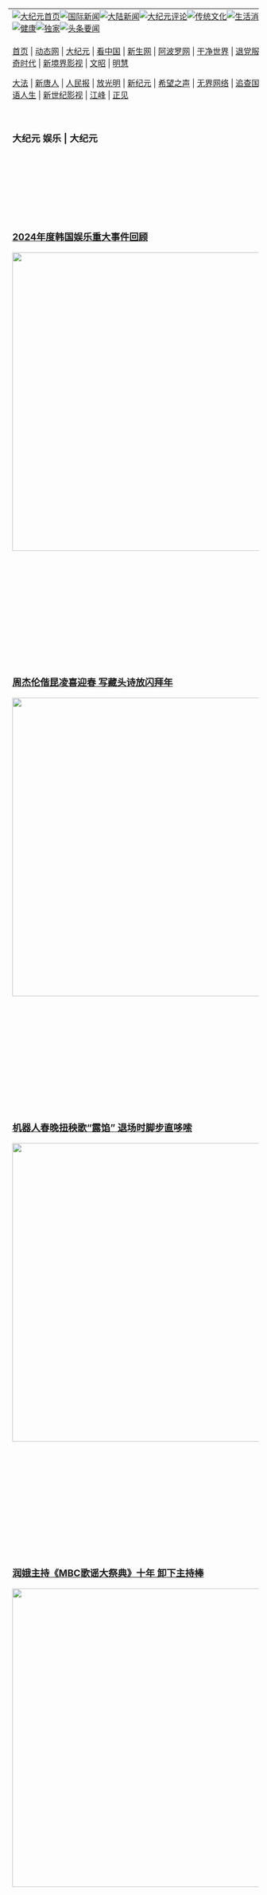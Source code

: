 <a name="1" id="1" target="_blank">&nbsp;</a> <span id="1">&nbsp;</span><table align=center border="0"><tr><td colspan="2" VALIGN=TOP><a href="https://github.com/1992513/djy/blob/master/gb/nf1351518.md#1"><img src="https://raw.githubusercontent.com/1992513/www/master/t/djy/1.jpg" title="大纪元首页" alt="大纪元首页"></a><a href="https://github.com/1992513/djy/blob/master/gb/n24hr.md#1"><img src="https://raw.githubusercontent.com/1992513/www/master/t/djy/3.jpg" title="国际新闻" alt="国际新闻"></a><a href="https://github.com/1992513/djy/blob/master/gb/nsc413.md#1"><img src="https://raw.githubusercontent.com/1992513/www/master/t/djy/4.jpg" title="大陆新闻" alt="大陆新闻"></a><a href="https://github.com/1992513/djy/blob/master/gb/news392.md#1"><img src="https://raw.githubusercontent.com/1992513/www/master/t/djy/5.jpg" title="大纪元评论" alt="大纪元评论"></a><a href="https://github.com/1992513/djy/blob/master/gb/news2007.md#1"><img src="https://raw.githubusercontent.com/1992513/www/master/t/djy/6.jpg" title="传统文化" alt="传统文化"></a><a href="https://github.com/1992513/djy/blob/master/gb/news2008.md#1"><img src="https://raw.githubusercontent.com/1992513/www/master/t/djy/7.jpg" title="生活消费" alt="生活消费"></a><a href="https://github.com/1992513/djy/blob/master/gb/ncyule.md#1"><img src="https://raw.githubusercontent.com/1992513/www/master/t/djy/8.jpg" title="娱乐休闲" alt="娱乐休闲"></a><a href="https://github.com/1992513/djy/blob/master/gb/nsc1002.md#1"><img src="https://raw.githubusercontent.com/1992513/www/master/t/djy/9.jpg" title="健康" alt="健康"></a><a href="https://github.com/1992513/djy/blob/master/gb/nf6092.md#1"><img src="https://raw.githubusercontent.com/1992513/www/master/t/djy/10a.jpg" title="独家" alt="独家"></a><a href="https://github.com/1992513/djy/blob/master/gb/nf4514.md#1"><img src="https://raw.githubusercontent.com/1992513/www/master/t/djy/12a.jpg" title="头条要闻" alt="头条要闻"></a></td></tr><tr><td colspan="2" VALIGN=TOP><p><a href="https://github.com/1992513/www/blob/master/README.md?qyjztrh#1" target="_blank">首页</a> | <a href="https://doyvntponycdh.cloudfront.net/1?oyswzi" target="_blank">动态网</a> | <a href="https://dhw62qyyxrv4n.cloudfront.net/2?rzszdl" target="_blank">大纪元</a> | <a href="https://d53tcmkdq4r1q.cloudfront.net/4?oevsp" target="_blank">看中国</a> | <a href="https://d1ed4zj8eeit74.cloudfront.net/pHh5q?mcdhkei" target="_blank">新生网</a> | <a href="https://d1ogsjff5jad5d.cloudfront.net/tktpt?kjndx" target="_blank">阿波罗网</a> | <a href="https://d2a8dyhoj0w562.cloudfront.net/Mjpvu?wahzp" target="_blank">干净世界</a> | <a href="https://d2r9hn1obbkp2q.cloudfront.net/10?cmqup" target="_blank">退党服务</a> | <a href="https://d2zvse34bag8ol.cloudfront.net/Rffqf?rpalkfqvp" target="_blank">明慧广播</a> | <a href="https://d1or6b2roqil0x.cloudfront.net/nw9Vn?tmjqymvw" target="_blank">传奇时代</a> | <a href="https://d3c3t179l61pwn.cloudfront.net/AF9AG?ovnlmo" target="_blank">新境界影视</a> | <a href="https://dvsmtoxipy5i5.cloudfront.net/zqMQA?cfgfy" target="_blank">文昭</a> | <a href="https://dlph7fabhsbfp.cloudfront.net/7?cautjzusc" target="_blank">明慧</a></p><p><a href="https://d1kgsi70b35buf.cloudfront.net/9?hwdsb" target="_blank">大法</a> | <a href="https://d35iuueyr80mg8.cloudfront.net/3?ykpnypnp" target="_blank">新唐人</a> | <a href="https://d23a1u4ljgwmvy.cloudfront.net/obAhT?alcya" target="_blank">人民报</a> | <a href="https://dmt6yqw0je6jw.cloudfront.net/xXNHu?szktx" target="_blank">放光明</a> | <a href="https://d22owz1tif1d5u.cloudfront.net/5?gnqvb" target="_blank">新纪元</a> | <a href="https://di88ceki78g29.cloudfront.net/6?dszmhzaur" target="_blank">希望之声</a> | <a href="https://d3uam2jhpjrvu5.cloudfront.net/11?keyhxrzk" target="_blank">无界网络</a> | <a href="https://dwpf34pf0p4a8.cloudfront.net/Pueji?fguvhlk" target="_blank">追查国际</a> | <a href="https://d3vg08phoazui6.cloudfront.net/16?vntlhrw" target="_blank">明慧之窗</a> | <a href="https://d2esw86q58v8t7.cloudfront.net/LdvzZ?sthiewug" target="_blank">细语人生</a> | <a href="https://d1d4q9enzm2lz3.cloudfront.net/fBn3r?gmopku" target="_blank">新世纪影视</a> | <a href="https://d3asbsenpgs1fq.cloudfront.net/PUWMb?qnhwiy" target="_blank">江峰</a> | <a href="https://dtfavhq5d1ym2.cloudfront.net/8?ndhpt" target="_blank">正见</a></p></td></tr><tr><td width="626"><h3><p><strong>大纪元  娱乐 | 大纪元</strong></p></h3></td><td VALIGN=TOP rowspan=60><a href="https://d1kyxrr3x9qysr.cloudfront.net/video/play/1034.html" target="_blank"><img  src="https://raw.githubusercontent.com/1992513/djy/master/gb/300/gudianwu.jpg" title="神韵古典舞技巧表演" alt="神韵古典舞技巧表演"></a><br><a href="https://d1kyxrr3x9qysr.cloudfront.net/video/play/1154.html" target="_blank"><img  src="https://raw.githubusercontent.com/1992513/djy/master/gb/300/9ping.jpg" title="九评共产党" alt="九评共产党"></a><br><a href="https://d1kyxrr3x9qysr.cloudfront.net/video/play/1118.html" target="_blank"><img  src="https://raw.githubusercontent.com/1992513/djy/master/gb/300/communism.jpg" title="共产主义终极目的" alt="共产主义终极目的"></a><br><a href="https://d1kyxrr3x9qysr.cloudfront.net/video/play/1.html" target="_blank"><img  src="https://raw.githubusercontent.com/1992513/djy/master/gb/300/weihuo.jpg" title="中共的伪火骗局" alt="中共的伪火骗局"></a><br><a href="https://d1kyxrr3x9qysr.cloudfront.net/video/play/2.html" target="_blank"><img  src="https://raw.githubusercontent.com/1992513/djy/master/gb/300/changzhi.jpg" title="古今奇观 藏字石" alt="古今奇观 藏字石"></a><br><a href="https://d1kyxrr3x9qysr.cloudfront.net/video/play/1044.html" target="_blank"><img  src="https://raw.githubusercontent.com/1992513/djy/master/gb/300/tianan.jpg" title="通往天安门的旅程" alt="通往天安门的旅程"></a><br><a href="https://d1kyxrr3x9qysr.cloudfront.net/video/play/49.html" target="_blank"><img  src="https://raw.githubusercontent.com/1992513/djy/master/gb/300/weilai.jpg" title="未来人的神话" alt="未来人的神话"></a><br><a href="https://d1kyxrr3x9qysr.cloudfront.net/video/play/1216.html" target="_blank"><img  src="https://raw.githubusercontent.com/1992513/djy/master/gb/300/ji-zy.jpg" title="中共罪恶的活摘" alt="中共罪恶的活摘"></a><br><a href="https://d1kyxrr3x9qysr.cloudfront.net/video/play/1080.html" target="_blank"><img  src="https://raw.githubusercontent.com/1992513/djy/master/gb/300/huozhai.jpg" title="铁证如山" alt="铁证如山"></a><br><a href="https://d1kyxrr3x9qysr.cloudfront.net/video/play/149.html" target="_blank"><img  src="https://raw.githubusercontent.com/1992513/djy/master/gb/300/4ke.jpg" title="一家四口死于中共暴政" alt="一家四口死于中共暴政"></a><br><a href="https://d1kyxrr3x9qysr.cloudfront.net/video/play/150.html" target="_blank"><img  src="https://raw.githubusercontent.com/1992513/djy/master/gb/300/jie-di.jpg" title="─弟妹相继死于中共迫害" alt="─弟妹相继死于中共迫害"></a><br><a href="https://d1kyxrr3x9qysr.cloudfront.net/video/play/154.html" target="_blank"><img  src="https://raw.githubusercontent.com/1992513/djy/master/gb/300/ma-sj.jpg" title="她们许多已经被中共迫害至死" alt="她们许多已经被中共迫害至死"></a><br><a href="https://d1kyxrr3x9qysr.cloudfront.net/video/play/153.html" target="_blank"><img  src="https://raw.githubusercontent.com/1992513/djy/master/gb/300/shuan-cxl.jpg" title="双城血泪" alt="双城血泪"></a><br><a href="https://d1kyxrr3x9qysr.cloudfront.net/video/play/21.html" target="_blank"><img  src="https://raw.githubusercontent.com/1992513/djy/master/gb/300/wu-zbh.jpg" title="震撼人心的无罪辩护" alt="震撼人心的无罪辩护"></a><br><a href="https://d1kyxrr3x9qysr.cloudfront.net/video/play/158.html" target="_blank"><img  src="https://raw.githubusercontent.com/1992513/djy/master/gb/300/6c10-720.jpg" title="中共的迫害与掩盖" alt="中共的迫害与掩盖"></a><br><a href="https://d1kyxrr3x9qysr.cloudfront.net/video/play/30.html" target="_blank"><img  src="https://raw.githubusercontent.com/1992513/djy/master/gb/300/xian-z.jpg" title="中共官员的选择" alt="中共官员的选择"></a><br><a href="https://d1kyxrr3x9qysr.cloudfront.net/video/play/3.html" target="_blank"><img  src="https://raw.githubusercontent.com/1992513/djy/master/gb/300/1400l.jpg" title="剖析中共造假" alt="剖析中共造假"></a><br><a href="https://d1kyxrr3x9qysr.cloudfront.net/video/play/1103.html" target="_blank"><img  src="https://raw.githubusercontent.com/1992513/djy/master/gb/300/425.jpg" title="万人上访真相" alt="万人上访真相"></a><br><a href="https://d1kyxrr3x9qysr.cloudfront.net/video/play/121.html" target="_blank"><img  src="https://raw.githubusercontent.com/1992513/djy/master/gb/300/qing-h.jpg" title="被中共迫害的清华学子" alt="被中共迫害的清华学子"></a><br><a href="https://d1kyxrr3x9qysr.cloudfront.net/video/play/14.html" target="_blank"><img  src="https://raw.githubusercontent.com/1992513/djy/master/gb/300/jian-z513.jpg" title="见证五月十三日" alt="见证五月十三日"></a><br><a href="https://d1kyxrr3x9qysr.cloudfront.net/video/play/1096.html" target="_blank"><img  src="https://raw.githubusercontent.com/1992513/djy/master/gb/300/gongfu.jpg" title="功夫 寻道" alt="功夫 寻道"></a><br><a href="https://d1kyxrr3x9qysr.cloudfront.net/video/play/1104.html" target="_blank"><img  src="https://raw.githubusercontent.com/1992513/djy/master/gb/300/guangguimian.jpg" title="歌唱家人生奇迹" alt="歌唱家人生奇迹"></a><br><a href="https://d1kyxrr3x9qysr.cloudfront.net/video/play/163.html" target="_blank"><img  src="https://raw.githubusercontent.com/1992513/djy/master/gb/300/ming-jjy.jpg" title="名校精英的选择" alt="名校精英的选择"></a><br><a href="https://d1kyxrr3x9qysr.cloudfront.net/video/play/18.html" target="_blank"><img  src="https://raw.githubusercontent.com/1992513/djy/master/gb/300/yin-lj.jpg" title="音乐之家的故事" alt="音乐之家的故事"></a><br><a href="https://d1kyxrr3x9qysr.cloudfront.net/video/play/33.html" target="_blank"><img  src="https://raw.githubusercontent.com/1992513/djy/master/gb/300/ming-hsf.jpg" title="平凡中的不平凡" alt="平凡中的不平凡"></a><br><a href="https://github.com/1992513/www/blob/master/README.md?dfh#9" target="_blank"><img  src="https://raw.githubusercontent.com/1992513/djy/master/gb/300/yong-h.jpg" title="永恒的见证"  alt="永恒的见证"></a><br><a href="https://github.com/1992513/djy/blob/master/gb/13/9/29/n3974789.md?dfh#1" target="_blank"><img  src="https://raw.githubusercontent.com/1992513/djy/master/gb/300/shang-lnz.jpg" title="善良女子被中共投男牢"  alt="善良女子被中共投男牢"></a><br><a href="https://github.com/1992513/djy/blob/master/gb/16/3/16/n4663449.md?dfh#1" target="_blank"><img  src="https://raw.githubusercontent.com/1992513/djy/master/gb/300/huo-z3.jpg" title="警卫目击中共活摘"  alt="警卫目击中共活摘"></a><br><a href="https://github.com/1992513/djy/blob/master/gb/16/8/7/n8177641.md?dfh#1" target="_blank"><img  src="https://raw.githubusercontent.com/1992513/djy/master/gb/300/huo-z4.jpg" title="证人描述活摘恐怖"  alt="证人描述活摘恐怖"></a><br><a href="https://github.com/1992513/djy/blob/master/gb/10/4/19/n2881569.md?dfh#1" target="_blank"><img  src="https://raw.githubusercontent.com/1992513/djy/master/gb/300/huo-z1.jpg" title="揭开活摘器官黑幕"  alt="揭开活摘器官黑幕"></a><br><a href="https://github.com/1992513/djy/blob/master/gb/10/11/7/n3077476.md?dfh#1" target="_blank"><img  src="https://raw.githubusercontent.com/1992513/djy/master/gb/300/ma-ks.jpg" title="马克思的成魔之路"  alt="马克思的成魔之路"></a><br><a href="https://github.com/1992513/djy/blob/master/gb/18/5/10/n10381511.md?dfh#1" target="_blank"><img  src="https://raw.githubusercontent.com/1992513/djy/master/gb/300/st1.jpg" title="关注三亿人三退"  alt="关注三亿人三退"></a><br><a href="https://github.com/1992513/djy/blob/master/gb/18/3/21/n10237682.md?dfh#1" target="_blank"><img  src="https://raw.githubusercontent.com/1992513/djy/master/gb/300/jie-t.jpg" title="解体中共复兴中华"  alt="解体中共复兴中华"></a><br><a href="https://github.com/1992513/djy/blob/master/gb/9/2/9/n2422991.md?dfh#1" target="_blank"><img  src="https://raw.githubusercontent.com/1992513/djy/master/gb/300/gao-zs.jpg" title="中共迫害良心律师"  alt="中共迫害良心律师"></a><br><a href="https://github.com/1992513/djy/blob/master/gb/18/12/9/n10900044.md?dfh#1" target="_blank"><img  src="https://raw.githubusercontent.com/1992513/djy/master/gb/300/sj1.jpg" title="三百多万人举报江泽民"  alt="三百多万人举报江泽民"></a><br><a href="https://github.com/1992513/djy/blob/master/gb/18/8/28/n10672014.md?dfh#1" target="_blank"><img  src="https://raw.githubusercontent.com/1992513/djy/master/gb/300/sj2.jpg" title="这些官员为何起诉江泽民"  alt="这些官员为何起诉江泽民"></a><br><a href="https://github.com/1992513/djy/blob/master/gb/8/12/18/n2367165.md?dfh#1" target="_blank"><img  src="https://raw.githubusercontent.com/1992513/djy/master/gb/300/liangan.jpg" title="海峡两岸的强烈反差"  alt="海峡两岸的强烈反差"></a><br><a href="https://github.com/1992513/djy/blob/master/gb/15/12/10/n4593139.md?dfh#1" target="_blank"><img  src="https://raw.githubusercontent.com/1992513/djy/master/gb/300/jia-ndzl.jpg" title="加拿大总理的贺信"  alt="加拿大总理的贺信"></a><br><a href="https://github.com/1992513/djy/blob/master/gb/11/6/17/n3289382.md?dfh#1" target="_blank"><img  src="https://raw.githubusercontent.com/1992513/djy/master/gb/300/xiao-wd.jpg" title="探寻真相兼听则明"  alt="探寻真相兼听则明"></a><br><a href="https://github.com/1992513/djy/blob/master/gb/18/10/27/n10812623.md?dfh#1" target="_blank"><img  src="https://raw.githubusercontent.com/1992513/djy/master/gb/300/yindu.jpg" title="印度媒体报道东方"  alt="印度媒体报道东方"></a><br><a href="https://github.com/1992513/djy/blob/master/gb/18/6/9/n10469652.md?dfh#1" target="_blank"><img  src="https://raw.githubusercontent.com/1992513/djy/master/gb/300/xie-j.jpg" title="不一样的海外校园"  alt="不一样的海外校园"></a><br><a href="https://github.com/1992513/djy/blob/master/gb/7/4/5/n1669415.md?dfh#1" target="_blank"><img  src="https://raw.githubusercontent.com/1992513/djy/master/gb/300/li-up.jpg" title="从大师到徒弟的传奇"  alt="从大师到徒弟的传奇"></a><br><a href="https://github.com/1992513/djy/blob/master/gb/17/5/26/n9191512.md?dfh#1" target="_blank"><img  src="https://raw.githubusercontent.com/1992513/djy/master/gb/300/zfl2.jpg" title="亿万人与东方一本奇书"  alt="亿万人与东方一本奇书"></a><br><a href="https://github.com/1992513/djy/blob/master/gb/13/11/27/n4020290.md?dfh#1" target="_blank"><img  src="https://raw.githubusercontent.com/1992513/djy/master/gb/300/zhen-h.jpg" title="大陆见不到的震撼场面"  alt="大陆见不到的震撼场面"></a><br><a href="https://github.com/1992513/djy/blob/master/gb/15/7/17/n4482910.md?dfh#1" target="_blank"><img  src="https://raw.githubusercontent.com/1992513/djy/master/gb/300/dalu-sk.jpg" title="人心向善 大陆当初盛况"  alt="人心向善 大陆当初盛况"></a><br><a href="https://github.com/1992513/djy/blob/master/gb/19/1/5/n10955468.md?dfh#1" target="_blank"><img  src="https://raw.githubusercontent.com/1992513/djy/master/gb/300/zfl1.jpg" title="追寻真理 这书讲什么"  alt="追寻真理 这书讲什么"></a><br><a href="https://github.com/1992513/www/blob/master/README.md?dfh#1" target="_blank"><img  src="https://raw.githubusercontent.com/1992513/djy/master/gb/300/fq1.jpg" title="下载免费翻墙软件"  alt="下载免费翻墙软件"></a><br></td></tr>
<tr><td><h3><a href="https://github.com/1992513/djy/blob/master/gb/25/1/30/n14425392.md#1" target="_blank">2024年度韩国娱乐重大事件回顾</a><br></h3><a href="https://github.com/1992513/djy/blob/master/gb/25/1/30/n14425392.md#1" target="_blank"><img width="600" src="https://i.epochtimes.com/assets/uploads/2024/10/id14350795-241015003523100707-600x400.jpg"></a></td></tr>
<tr><td><h3><a href="https://github.com/1992513/djy/blob/master/gb/25/1/29/n14425109.md#1" target="_blank">周杰伦偕昆凌喜迎春 写藏头诗放闪拜年</a><br></h3><a href="https://github.com/1992513/djy/blob/master/gb/25/1/29/n14425109.md#1" target="_blank"><img width="600" src="https://i.epochtimes.com/assets/uploads/2022/04/id13717959-GettyImages-1153472713-600x400.jpg"></a></td></tr>
<tr><td><h3><a href="https://github.com/1992513/djy/blob/master/gb/25/1/29/n14425139.md#1" target="_blank">机器人春晚扭秧歌“露馅” 退场时脚步直哆嗦</a><br></h3><a href="https://github.com/1992513/djy/blob/master/gb/25/1/29/n14425139.md#1" target="_blank"><img width="600" src="https://i.epochtimes.com/assets/uploads/2021/06/id12989475-GettyImages-485066937-600x400.jpg"></a></td></tr>
<tr><td><h3><a href="https://github.com/1992513/djy/blob/master/gb/25/1/29/n14424599.md#1" target="_blank">润娥主持《MBC歌谣大祭典》十年 卸下主持棒</a><br></h3><a href="https://github.com/1992513/djy/blob/master/gb/25/1/29/n14424599.md#1" target="_blank"><img width="600" src="https://i.epochtimes.com/assets/uploads/2024/01/id14150719-200106081835100707-600x400.jpg"></a></td></tr>
<tr><td><h3><a href="https://github.com/1992513/djy/blob/master/gb/25/1/29/n14424658.md#1" target="_blank">林志玲年初一曝美照 谈新年计划“3岁儿将上学”</a><br></h3><a href="https://github.com/1992513/djy/blob/master/gb/25/1/29/n14424658.md#1" target="_blank"><img width="600" src="https://i.epochtimes.com/assets/uploads/2025/01/id14424664-2501290415111487-600x400.jpg"></a></td></tr>
<tr><td><h3><p><strong>大纪元   娱乐要闻</strong></p></h3></td></tr><tr><td><h4>
<a href="https://github.com/1992513/djy/blob/master/gb/25/1/29/n14425025.md#1" target="_blank"><img width="195" src="https://i.epochtimes.com/assets/uploads/2025/01/id14425028-2501290948031487-320x200.jpg"></a>
<a href="https://github.com/1992513/djy/blob/master/gb/25/1/29/n14424952.md#1" target="_blank"><img width="195" src="https://i.epochtimes.com/assets/uploads/2025/01/id14424965-2501290842251487-320x200.jpg"></a>
<a href="https://github.com/1992513/djy/blob/master/gb/25/1/29/n14424574.md#1" target="_blank"><img width="195" src="https://i.epochtimes.com/assets/uploads/2025/01/id14410135-GettyImages-2190427559-1-320x200.jpg"></a>
<a href="https://github.com/1992513/djy/blob/master/gb/25/1/29/n14424569.md#1" target="_blank"><img width="195" src="https://i.epochtimes.com/assets/uploads/2024/02/id14185885-2110212325582563-320x200.jpg"></a>
<a href="https://github.com/1992513/djy/blob/master/gb/25/1/28/n14424021.md#1" target="_blank"><img width="195" src="https://i.epochtimes.com/assets/uploads/2021/12/id13466608-211229060816100707-320x200.jpg"></a>
<a href="https://github.com/1992513/djy/blob/master/gb/25/1/28/n14424024.md#1" target="_blank"><img width="195" src="https://i.epochtimes.com/assets/uploads/2024/12/id14394758-20241220-mark-WB02-320x200.jpg"></a>
<tr><td><h3><p><strong>大纪元娱乐休闲  影视评论</strong></p></h3></td></tr>
<tr><td><h4><a href="https://github.com/1992513/djy/blob/master/gb/25/1/3/n14405437.md#1" target="_blank"><img src="https://i.epochtimes.com/assets/uploads/2025/01/id14405452-main-still-320x200.jpg"><br>《剧场版“进击的巨人”完结篇》影评：阻止战友毁灭世界 成重大挑战</a></h4></td></tr>
<tr><td><h3><p><strong>大纪元娱乐休闲  精彩图文</strong></p></h3></td></tr>
<tr><td><h4><a href="https://github.com/1992513/djy/blob/master/gb/24/12/20/n14394907.md#1" target="_blank"><img src="https://i.epochtimes.com/assets/uploads/2024/12/id14394909-241208044017100311-320x200.jpg"><br> 陈柏源唱《反攻大陆》邀国民党反共 陆网民感动</a></h4></td></tr>
<tr><td><h4><a href="https://github.com/1992513/djy/blob/master/gb/24/11/23/n14377178.md#1" target="_blank"><img src="https://i.epochtimes.com/assets/uploads/2024/11/id14377268-241123084830100821-320x200.jpg"><br> 组图：金马61红毯众星云集 李安勉励不要放弃梦想</a></h4></td></tr>
<tr><td><h4><a href="https://github.com/1992513/djy/blob/master/gb/24/10/19/n14354000.md#1" target="_blank"><img src="https://i.epochtimes.com/assets/uploads/2024/10/id14354075-241019093148100821-320x200.jpg"><br> 组图：金钟59“戏剧类”星光大道 众星盛装争艳</a></h4></td></tr>
<tr><td><h4><a href="https://github.com/1992513/djy/blob/master/gb/24/10/18/n14353297.md#1" target="_blank"><img src="https://i.epochtimes.com/assets/uploads/2024/10/id14353477-241018111629100821-320x200.jpg"><br> 组图：金钟59“节目类”星光红毯 众星闪亮登场</a></h4></td></tr>
</h4></td></tr><tr><td><h3><p><strong>大纪元娱乐休闲  最新文章</strong></p></h3></td></tr>
<tr><td><h4><a href="https://github.com/1992513/djy/blob/master/gb/25/1/29/n14425139.md#1" target="_blank">机器人春晚扭秧歌“露馅” 退场时脚步直哆嗦</a></h4></td></tr>
<tr><td><h4><a href="https://github.com/1992513/djy/blob/master/gb/25/1/28/n14424328.md#1" target="_blank">小三通重开 小红书网民相约赴台看大陆禁片</a></h4></td></tr>
<tr><td><h4><a href="https://github.com/1992513/djy/blob/master/gb/25/1/28/n14424273.md#1" target="_blank">央视春晚主持人妆容大翻车 撒贝宁浓眉遭吐槽</a></h4></td></tr>
<tr><td><h4><a href="https://github.com/1992513/djy/blob/master/gb/25/1/27/n14423648.md#1" target="_blank">大陆歌手张咪三度罹癌 切除半个舌头近况曝光</a></h4></td></tr>
<tr><td><h4><a href="https://github.com/1992513/djy/blob/master/gb/25/1/30/n14425392.md#1" target="_blank">2024年度韩国娱乐重大事件回顾</a></h4></td></tr>
<tr><td><h4><a href="https://github.com/1992513/djy/blob/master/gb/25/1/29/n14424599.md#1" target="_blank">润娥主持《MBC歌谣大祭典》十年 卸下主持棒</a></h4></td></tr>
<tr><td><h4><a href="https://github.com/1992513/djy/blob/master/gb/25/1/29/n14424569.md#1" target="_blank">BLACKPINK Jisoo与华纳唱片签约 下月发专辑</a></h4></td></tr>
<tr><td><h4><a href="https://github.com/1992513/djy/blob/master/gb/25/1/28/n14424052.md#1" target="_blank">杋圭广播节目将公开直播 秀彬等TXT全员参与</a></h4></td></tr>
<tr><td><h4><a href="https://github.com/1992513/djy/blob/master/gb/25/1/29/n14425025.md#1" target="_blank">《超吉跑》除夕夜登场 邀人气影视演员组队竞赛</a></h4></td></tr>
<tr><td><h4><a href="https://github.com/1992513/djy/blob/master/gb/25/1/29/n14424952.md#1" target="_blank">翁立友蛇年感受好运 预告新歌《白娘子》超应景</a></h4></td></tr>
<tr><td><h4><a href="https://github.com/1992513/djy/blob/master/gb/25/1/29/n14424461.md#1" target="_blank">美国队长不代表美国的言论引议 安东尼麦基澄清</a></h4></td></tr>
<tr><td><h4><a href="https://github.com/1992513/djy/blob/master/gb/25/1/29/n14424603.md#1" target="_blank">传《侏罗纪》《惊奇4超人》等在超级杯释预告</a></h4></td></tr>
<tr><td><h4><a href="https://github.com/1992513/djy/blob/master/gb/25/1/29/n14425109.md#1" target="_blank">周杰伦偕昆凌喜迎春 写藏头诗放闪拜年</a></h4></td></tr>
<tr><td><h4><a href="https://github.com/1992513/djy/blob/master/gb/25/1/29/n14425025.md#1" target="_blank">《超吉跑》除夕夜登场 邀人气影视演员组队竞赛</a></h4></td></tr>
<tr><td><h4><a href="https://github.com/1992513/djy/blob/master/gb/25/1/29/n14424952.md#1" target="_blank">翁立友蛇年感受好运 预告新歌《白娘子》超应景</a></h4></td></tr>
<tr><td><h4><a href="https://github.com/1992513/djy/blob/master/gb/25/1/29/n14424658.md#1" target="_blank">林志玲年初一曝美照 谈新年计划“3岁儿将上学”</a></h4></td></tr>
<tr><td><h4><a href="https://github.com/1992513/djy/blob/master/gb/25/1/29/n14424559.md#1" target="_blank">《忍者乱太郎》剧场版在台上映 勾起纯真感动</a></h4></td></tr>
<tr><td><h4><a href="https://github.com/1992513/djy/blob/master/gb/25/1/25/n14421988.md#1" target="_blank">深田恭子于《工作细胞》饰肝细胞 笑说有趣</a></h4></td></tr>
<tr><td><h4><a href="https://github.com/1992513/djy/blob/master/gb/25/1/25/n14421974.md#1" target="_blank">《派遣女医X》剧场版集12年大成 2月在台上映</a></h4></td></tr>
<tr><td><h4><a href="https://github.com/1992513/djy/blob/master/gb/25/1/24/n14421303.md#1" target="_blank">中山美穗公开告别会 4月22日于东京举行</a></h4></td></tr>
<tr><td><h4><a href="https://github.com/1992513/djy/blob/master/gb/25/1/26/n14422839.md#1" target="_blank">苏慧伦开春发片 拍照1场景与《鸭子》MV意外巧合</a></h4></td></tr>
<tr><td><h4><a href="https://github.com/1992513/djy/blob/master/gb/25/1/25/n14421797.md#1" target="_blank">方文山点评赞其文风 男团Energy成员Toro新书热卖</a></h4></td></tr>
<tr><td><h4><a href="https://github.com/1992513/djy/blob/master/gb/25/1/25/n14421749.md#1" target="_blank">萧秉治吐露小时候怕狗 挑战照顾高有翔4岁爱犬</a></h4></td></tr>
<tr><td><h4><a href="https://github.com/1992513/djy/blob/master/gb/25/1/24/n14421563.md#1" target="_blank">向ABBA致敬金曲演唱会 Waterloo宣布4月登台</a></h4></td></tr>
<tr><td><h3><p><strong>大纪元娱乐休闲  一周热门</strong></p></h3></td></tr>
<tr><td><h4><a href="https://github.com/1992513/djy/blob/master/gb/25/1/22/n14420134.md#1" target="_blank">赵薇主动公布离婚日期 已清空黄有龙公司股票</a></h4></td></tr>
<tr><td><h4><a href="https://github.com/1992513/djy/blob/master/gb/25/1/23/n14420977.md#1" target="_blank">王宝强加入周润发跑友圈 为角色成功减重30斤</a></h4></td></tr>
<tr><td><h4><a href="https://github.com/1992513/djy/blob/master/gb/25/1/28/n14424024.md#1" target="_blank">《超人》预告片场景太假 导演冈恩回应100%真实</a></h4></td></tr>
<tr><td><h4><a href="https://github.com/1992513/djy/blob/master/gb/25/1/27/n14423689.md#1" target="_blank">欲返洛杉矶拍《玩命关头11》 迪索望挽救经济</a></h4></td></tr>
<tr><td><h4><a href="https://github.com/1992513/djy/blob/master/gb/25/1/28/n14424273.md#1" target="_blank">央视春晚主持人妆容大翻车 撒贝宁浓眉遭吐槽</a></h4></td></tr>
<tr><td><h4><a href="https://github.com/1992513/djy/blob/master/gb/25/1/23/n14420918.md#1" target="_blank">刘晓庆：不知自己真实年龄 感觉自己适合属虎</a></h4></td></tr>
<tr><td><h4><a href="https://github.com/1992513/djy/blob/master/gb/25/1/22/n14420047.md#1" target="_blank">40岁大陆女歌手申烨猝逝 知情者曝死因</a></h4></td></tr>
<tr><td><h4><a href="https://github.com/1992513/djy/blob/master/gb/25/1/23/n14420169.md#1" target="_blank">胡歌获官方披露任新职 大陆明星当官引热议</a></h4></td></tr>
<tr><td><h4><a href="https://github.com/1992513/djy/blob/master/gb/25/1/27/n14423585.md#1" target="_blank">曾因抑郁症停工一年 王嘉尔录节目胸痛急送医</a></h4></td></tr>
<tr><td><h4><a href="https://github.com/1992513/djy/blob/master/gb/25/1/24/n14421651.md#1" target="_blank">遭封杀3年 邓伦不露脸不具名拍杂志试水复出</a></h4></td></tr>
<tr><td><h3><a href="https://github.com/1992513/djy/blob/master/gb/ncyule.md#1">上一页</a>&nbsp;&nbsp;1 &nbsp;&nbsp;<a href="https://github.com/1992513/djy/blob/master/gb/ncyule_2.md#1">2</a>&nbsp;&nbsp;<a href="https://github.com/1992513/djy/blob/master/gb/ncyule_3.md#1">3</a>&nbsp;&nbsp;<a href="https://github.com/1992513/djy/blob/master/gb/ncyule_4.md#1">4</a>&nbsp;&nbsp;<a href="https://github.com/1992513/djy/blob/master/gb/ncyule_5.md#1">5</a>&nbsp;&nbsp;<a href="https://github.com/1992513/djy/blob/master/gb/ncyule_6.md#1">6</a>&nbsp;&nbsp;<a href="https://github.com/1992513/djy/blob/master/gb/ncyule_7.md#1">7</a>&nbsp;&nbsp;<a href="https://github.com/1992513/djy/blob/master/gb/ncyule_8.md#1">8</a>&nbsp;&nbsp;<a href="https://github.com/1992513/djy/blob/master/gb/ncyule_9.md#1">9</a>&nbsp;&nbsp;<a href="https://github.com/1992513/djy/blob/master/gb/ncyule_10.md#1">10</a>&nbsp;&nbsp;<a href="https://github.com/1992513/djy/blob/master/gb/ncyule_2.md#1">下一页</a></h3></td></tr>
</table><div align="center"><h4>手机上长按并复制下列链接或二维码分享本文章：</h4>https://github.com/1992513/djy/blob/master/gb/ncyule.md#1<br><a href="https://github.com/1992513/djy/blob/master/gb/ncyule.md#1"><img src="https://quickchart.io/qr?size=256&text=https://github.com/1992513/djy/blob/master/gb/ncyule.md%231" title="分享本文章"></a><br>原文地址： <a href="https://www.epochtimes.com/gb/ncyule.htm">https://www.epochtimes.com/gb/ncyule.htm</a>    （国内需<a href="https://github.com/1992513/www/blob/master/README.md#8">下载翻墙软件</a>才能访问）</div>

